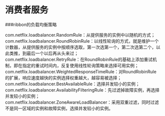# 消费者服务

###ribbon的负载均衡策略

com.netflix.loadbalancer.RandomRule：从提供服务的实例中以随机的方式；  
com.netflix.loadbalancer.RoundRobinRule：以线性轮询的方式，就是维护一个计数器，从提供服务的实例中按顺序选取，第一次选第一个，第二次选第二个，以此类推，到最后一个以后再从头来过；    
com.netflix.loadbalancer.RetryRule：在RoundRobinRule的基础上添加重试机制，即在指定的重试时间内，反复使用线性轮询策略来选择可用实例；  
com.netflix.loadbalancer.WeightedResponseTimeRule：对RoundRobinRule的扩展，响应速度越快的实例选择权重越大，越容易被选择；  
com.netflix.loadbalancer.BestAvailableRule：选择并发较小的实例；  
com.netflix.loadbalancer.AvailabilityFilteringRule：先过滤掉故障实例，再选择并发较小的实例；  
com.netflix.loadbalancer.ZoneAwareLoadBalancer：采用双重过滤，同时过滤不是同一区域的实例和故障实例，选择并发较小的实例。  


